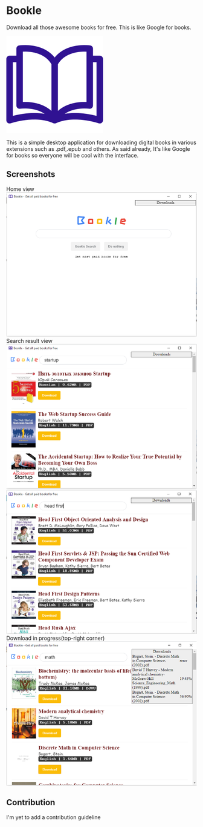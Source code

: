# Bookle

Download all those awesome books for free. This is like Google for books.

![Bookle icon](/screenshots/icon.png)

This is a simple desktop application for downloading digital books in various extensions such as .pdf,.epub and others. As said already, It's like Google for books so everyone will be cool with the interface.

## Screenshots
Home view
![Home view](/screenshots/bookle_home.PNG)
Search result view
![Home view](/screenshots/search1.PNG)
![Home view](/screenshots/search2.PNG)
Download in progress\(top-right corner\)
![Home view](/screenshots/download.PNG)

## Contribution
I'm yet to add a contribution guideline
